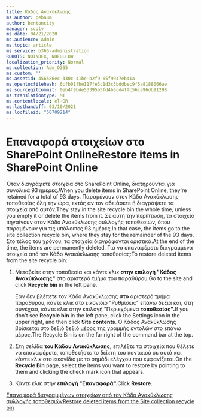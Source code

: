 ```yaml
---
title: Κάδος Ανακύκλωσης
ms.author: pebaum
author: bentoncity
manager: scotv
ms.date: 04/21/2020
ms.audience: Admin
ms.topic: article
ms.service: o365-administration
ROBOTS: NOINDEX, NOFOLLOW
localization_priority: Normal
ms.collection: Adm_O365
ms.custom: ''
ms.assetid: 456586ec-330c-41be-b2f9-65f9947eb41a
ms.openlocfilehash: 6cfb01fbe117fe3c1d3c3bddbec9f5a8188066ae
ms.sourcegitcommit: 0eb4f9bde53395b5fd4b5cd4ffc56ca96db91298
ms.translationtype: MT
ms.contentlocale: el-GR
ms.lasthandoff: 03/10/2021
ms.locfileid: "50709214"
---
```

# <a name="restore-items-in-sharepoint-online"></a><span data-ttu-id="24556-102">Επαναφορά στοιχείων στο SharePoint Online</span><span class="sxs-lookup"><span data-stu-id="24556-102">Restore items in SharePoint Online</span></span>

<span data-ttu-id="24556-103">Όταν διαγράφετε στοιχεία στο SharePoint Online, διατηρούνται για συνολικά 93 ημέρες.</span><span class="sxs-lookup"><span data-stu-id="24556-103">When you delete items in SharePoint Online, they're retained for a total of 93 days.</span></span> <span data-ttu-id="24556-104">Παραμένουν στον Κάδο Ανακύκλωσης τοποθεσίας όλη την ώρα, εκτός αν τον αδειάσετε ή διαγράψετε τα στοιχεία από αυτόν.</span><span class="sxs-lookup"><span data-stu-id="24556-104">They stay in the site recycle bin the whole time, unless you empty it or delete the items from it.</span></span> <span data-ttu-id="24556-105">Σε αυτή την περίπτωση, τα στοιχεία πηγαίνουν στον Κάδο Ανακύκλωσης συλλογής τοποθεσιών, όπου παραμένουν για τις υπόλοιπες 93 ημέρες.</span><span class="sxs-lookup"><span data-stu-id="24556-105">In that case, the items go to the site collection recycle bin, where they stay for the remainder of the 93 days.</span></span> <span data-ttu-id="24556-106">Στο τέλος του χρόνου, τα στοιχεία διαγράφονται οριστικά.</span><span class="sxs-lookup"><span data-stu-id="24556-106">At the end of the time, the items are permanently deleted.</span></span> <span data-ttu-id="24556-107">Για να επαναφέρετε διαγραμμένα στοιχεία από τον Κάδο Ανακύκλωσης τοποθεσίας:</span><span class="sxs-lookup"><span data-stu-id="24556-107">To restore deleted items from the site recycle bin:</span></span>
  
1. <span data-ttu-id="24556-108">Μεταβείτε στην τοποθεσία και κάντε κλικ **στην επιλογή "Κάδος Ανακύκλωσης"** στο αριστερό τμήμα του παραθύρου.</span><span class="sxs-lookup"><span data-stu-id="24556-108">Go to the site and click **Recycle bin** in the left pane.</span></span> 
    
    <span data-ttu-id="24556-109">Εάν δεν βλέπετε τον Κάδο Ανακύκλωσης **στο** αριστερό τμήμα παραθύρου, κάντε κλικ στο εικονίδιο "Ρυθμίσεις" επάνω δεξιά και, στη συνέχεια, κάντε κλικ στην επιλογή "Περιεχόμενα **τοποθεσίας".**</span><span class="sxs-lookup"><span data-stu-id="24556-109">If you don't see **Recycle bin** in the left pane, click the Settings icon in the upper right, and then click **Site contents**.</span></span> <span data-ttu-id="24556-110">Ο Κάδος Ανακύκλωσης βρίσκεται στο δεξιό δεξιό μέρος της γραμμής εντολών στο επάνω μέρος.</span><span class="sxs-lookup"><span data-stu-id="24556-110">The Recycle Bin is on the far right of the command bar at the top.</span></span>
    
2. <span data-ttu-id="24556-111">Στη σελίδα **του Κάδου Ανακύκλωσης,** επιλέξτε τα στοιχεία που θέλετε να επαναφέρετε, τοποθετήστε το δείκτη του ποντικιού σε αυτά και κάντε κλικ στο εικονίδιο με το σημάδι ελέγχου που εμφανίζεται.</span><span class="sxs-lookup"><span data-stu-id="24556-111">On the **Recycle Bin** page, select the items you want to restore by pointing to them and clicking the check mark icon that appears.</span></span> 
    
3. <span data-ttu-id="24556-112">Κάντε κλικ στην **επιλογή "Επαναφορά".**</span><span class="sxs-lookup"><span data-stu-id="24556-112">Click **Restore**.</span></span>
    
[<span data-ttu-id="24556-113">Επαναφορά διαγραμμένων στοιχείων από τον Κάδο Ανακύκλωσης συλλογής τοποθεσιών</span><span class="sxs-lookup"><span data-stu-id="24556-113">Restore deleted items from the Site collection recycle bin</span></span>](https://support.microsoft.com/office/restore-items-in-the-recycle-bin-that-were-deleted-from-sharepoint-or-teams-6df466b6-55f2-4898-8d6e-c0dff851a0be)
  

